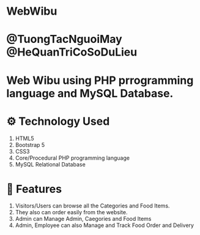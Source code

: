 ﻿# WebWibu

# @TuongTacNguoiMay @HeQuanTriCoSoDuLieu

# Web Wibu using PHP prrogramming language and MySQL Database.

# ⚙️ Technology Used

1. HTML5
2. Bootstrap 5
3. CSS3
4. Core/Procedural PHP programming language
5. MySQL Relational Database

# 🧰 Features

1. Visitors/Users can browse all the Categories and Food Items.
2. They also can order easily from the website.
3. Admin can Manage Admin, Caegories and Food Items
4. Admin, Employee can also Manage and Track Food Order and Delivery
